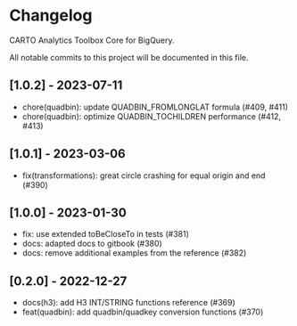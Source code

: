 # Changelog

CARTO Analytics Toolbox Core for BigQuery.

All notable commits to this project will be documented in this file.

## [1.0.2] - 2023-07-11

- chore(quadbin): update QUADBIN_FROMLONGLAT formula (#409, #411)
- chore(quadbin): optimize QUADBIN_TOCHILDREN performance (#412, #413)

## [1.0.1] - 2023-03-06

- fix(transformations): great circle crashing for equal origin and end (#390)

## [1.0.0] - 2023-01-30

- fix: use extended toBeCloseTo in tests (#381)
- docs: adapted docs to gitbook (#380)
- docs: remove additional examples from the reference (#382)

## [0.2.0] - 2022-12-27

- docs(h3): add H3 INT/STRING functions reference (#369)
- feat(quadbin): add quadbin/quadkey conversion functions (#370)

